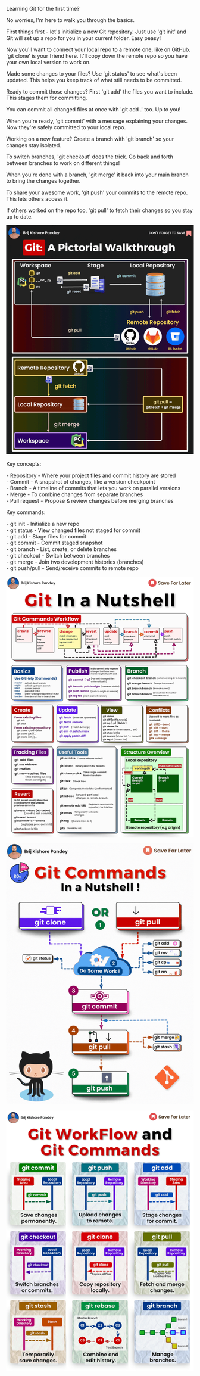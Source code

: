 Learning Git for the first time? 

No worries, I'm here to walk you through the basics. 

First things first - let's initialize a new Git repository. Just use 'git init' and Git will set up a repo for you in your current folder. Easy peasy!

Now you'll want to connect your local repo to a remote one, like on GitHub. 'git clone' is your friend here. It'll copy down the remote repo so you have your own local version to work on. 

Made some changes to your files? Use 'git status' to see what's been updated. This helps you keep track of what still needs to be committed.

Ready to commit those changes? First 'git add' the files you want to include. This stages them for committing. 

You can commit all changed files at once with 'git add .' too. Up to you! 

When you're ready, 'git commit' with a message explaining your changes. Now they're safely committed to your local repo.

Working on a new feature? Create a branch with 'git branch' so your changes stay isolated. 

To switch branches, 'git checkout' does the trick. Go back and forth between branches to work on different things!

When you're done with a branch, 'git merge' it back into your main branch to bring the changes together. 

To share your awesome work, 'git push' your commits to the remote repo. This lets others access it.

If others worked on the repo too, 'git pull' to fetch their changes so you stay up to date.

![](media/20240209081510.png)


Key concepts:  
  
\- Repository - Where your project files and commit history are stored  
\- Commit - A snapshot of changes, like a version checkpoint  
\- Branch - A timeline of commits that lets you work on parallel versions  
\- Merge - To combine changes from separate branches  
\- Pull request - Propose & review changes before merging branches  
  
Key commands:  
  
\- git init - Initialize a new repo  
\- git status - View changed files not staged for commit  
\- git add - Stage files for commit  
\- git commit - Commit staged snapshot  
\- git branch - List, create, or delete branches  
\- git checkout - Switch between branches  
\- git merge - Join two development histories (branches)  
\- git push/pull - Send/receive commits to remote repo

![](media/20240209085252.png)

![](media/20240209090332.png)

![](media/20240209090625.png)

